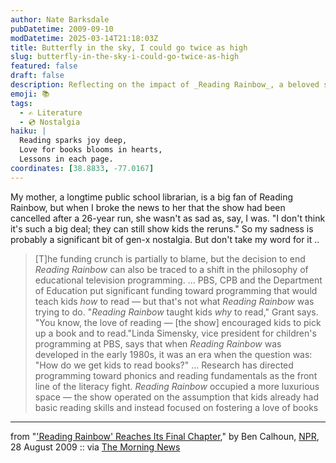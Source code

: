 ```yaml
---
author: Nate Barksdale
pubDatetime: 2009-09-10
modDatetime: 2025-03-14T21:18:03Z
title: Butterfly in the sky, I could go twice as high
slug: butterfly-in-the-sky-i-could-go-twice-as-high
featured: false
draft: false
description: Reflecting on the impact of _Reading Rainbow_, a beloved show that fostered a love of reading in children, its cancellation marks a shift in educational programming priorities.
emoji: 📚
tags:
  - ✍️ Literature
  - 💿 Nostalgia
haiku: |
  Reading sparks joy deep,  
  Love for books blooms in hearts,  
  Lessons in each page.
coordinates: [38.8833, -77.0167]
---
```


My mother, a longtime public school librarian, is a big fan of Reading Rainbow, but when I broke the news to her that the show had been cancelled after a 26-year run, she wasn't as sad as, say, I was. "I don't think it's such a big deal; they can still show kids the reruns." So my sadness is probably a significant bit of gen-x nostalgia. But don't take my word for it ..

> [T]he funding crunch is partially to blame, but the decision to end _Reading Rainbow_ can also be traced to a shift in the philosophy of educational television programming. ... PBS, CPB and the Department of Education put significant funding toward programming that would teach kids _how_ to read — but that's not what _Reading Rainbow_ was trying to do. "_Reading Rainbow_ taught kids _why_ to read," Grant says. "You know, the love of reading — [the show] encouraged kids to pick up a book and to read."Linda Simensky, vice president for children's programming at PBS, says that when _Reading Rainbow_ was developed in the early 1980s, it was an era when the question was: "How do we get kids to read books?" ... Research has directed programming toward phonics and reading fundamentals as the front line of the literacy fight. _Reading Rainbow_ occupied a more luxurious space — the show operated on the assumption that kids already had basic reading skills and instead focused on fostering a love of books

---

from "['Reading Rainbow' Reaches Its Final Chapter](http://www.npr.org/templates/story/story.php?storyId=112312561)," by Ben Calhoun, [NPR](http://www.npr.org/templates/story/story.php?storyId=112312561), 28 August 2009 :: via [The Morning News](http://www.themorningnews.org/archives/headlines/2009/September/01/)
